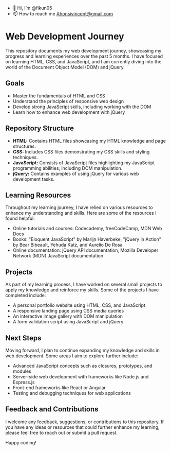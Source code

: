 - 👋 Hi, I’m @fikun05
- 📫 How to reach me Ahonsivincent@gmail.com

# Web Development Journey

This repository documents my web development journey, showcasing my progress and learning experiences over the past 5 months. I have focused on learning HTML, CSS, and JavaScript, and I am currently diving into the world of the Document Object Model (DOM) and jQuery.

## Goals

- Master the fundamentals of HTML and CSS
- Understand the principles of responsive web design
- Develop strong JavaScript skills, including working with the DOM
- Learn how to enhance web development with jQuery

## Repository Structure

- **HTML:** Contains HTML files showcasing my HTML knowledge and page structures.
- **CSS:** Includes CSS files demonstrating my CSS skills and styling techniques.
- **JavaScript:** Consists of JavaScript files highlighting my JavaScript programming abilities, including DOM manipulation.
- **jQuery:** Contains examples of using jQuery for various web development tasks.

## Learning Resources

Throughout my learning journey, I have relied on various resources to enhance my understanding and skills. Here are some of the resources I found helpful:

- Online tutorials and courses: Codecademy, freeCodeCamp, MDN Web Docs
- Books: "Eloquent JavaScript" by Marijn Haverbeke, "jQuery in Action" by Bear Bibeault, Yehuda Katz, and Aurelio De Rosa
- Online documentation: jQuery API documentation, Mozilla Developer Network (MDN) JavaScript documentation

## Projects

As part of my learning process, I have worked on several small projects to apply my knowledge and reinforce my skills. Some of the projects I have completed include:

- A personal portfolio website using HTML, CSS, and JavaScript
- A responsive landing page using CSS media queries
- An interactive image gallery with DOM manipulation
- A form validation script using JavaScript and jQuery

## Next Steps

Moving forward, I plan to continue expanding my knowledge and skills in web development. Some areas I aim to explore further include:

- Advanced JavaScript concepts such as closures, prototypes, and modules
- Server-side web development with frameworks like Node.js and Express.js
- Front-end frameworks like React or Angular
- Testing and debugging techniques for web applications

## Feedback and Contributions

I welcome any feedback, suggestions, or contributions to this repository. If you have any ideas or resources that could further enhance my learning, please feel free to reach out or submit a pull request.

Happy coding!
